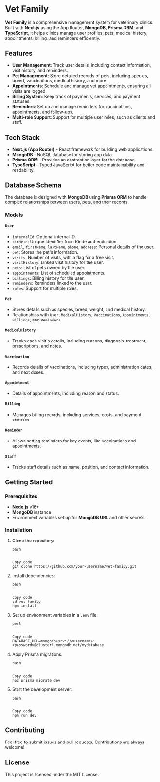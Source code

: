 # Vet Family

**Vet Family** is a comprehensive management system for veterinary clinics. Built with **Next.js** using the App Router, **MongoDB**, **Prisma ORM**, and **TypeScript**, it helps clinics manage user profiles, pets, medical history, appointments, billing, and reminders efficiently.

## Features

- **User Management**: Track user details, including contact information, visit history, and reminders.
- **Pet Management**: Store detailed records of pets, including species, breed, vaccinations, medical history, and more.
- **Appointments**: Schedule and manage vet appointments, ensuring all visits are logged.
- **Billing System**: Keep track of payments, services, and payment statuses.
- **Reminders**: Set up and manage reminders for vaccinations, appointments, and follow-ups.
- **Multi-role Support**: Support for multiple user roles, such as clients and staff.

## Tech Stack

- **Next.js (App Router)** - React framework for building web applications.
- **MongoDB** - NoSQL database for storing app data.
- **Prisma ORM** - Provides an abstraction layer for the database.
- **TypeScript** - Typed JavaScript for better code maintainability and readability.

## Database Schema

The database is designed with **MongoDB** using **Prisma ORM** to handle complex relationships between users, pets, and their records.

### Models

#### `User`

- `internalId`: Optional internal ID.
- `kindeId`: Unique identifier from Kinde authentication.
- `email`, `firstName`, `lastName`, `phone`, `address`: Personal details of the user.
- `pet`: Stores the pet's information.
- `visits`: Number of visits, with a flag for a free visit.
- `visitHistory`: Linked visit history for the user.
- `pets`: List of pets owned by the user.
- `appointments`: List of scheduled appointments.
- `billings`: Billing history for the user.
- `reminders`: Reminders linked to the user.
- `roles`: Support for multiple roles.

#### `Pet`

- Stores details such as species, breed, weight, and medical history.
- Relationships with `User`, `MedicalHistory`, `Vaccinations`, `Appointments`, `Billings`, and `Reminders`.

#### `MedicalHistory`

- Tracks each visit's details, including reasons, diagnosis, treatment, prescriptions, and notes.

#### `Vaccination`

- Records details of vaccinations, including types, administration dates, and next doses.

#### `Appointment`

- Details of appointments, including reason and status.

#### `Billing`

- Manages billing records, including services, costs, and payment statuses.

#### `Reminder`

- Allows setting reminders for key events, like vaccinations and appointments.

#### `Staff`

- Tracks staff details such as name, position, and contact information.

## Getting Started

### Prerequisites

- **Node.js** v16+
- **MongoDB** instance
- Environment variables set up for **MongoDB URL** and other secrets.

### Installation

1. Clone the repository:

   ```
   bash
   
   
   Copy code
   git clone https://github.com/your-username/vet-family.git
   ```

2. Install dependencies:

   ```
   bash
   
   
   Copy code
   cd vet-family
   npm install
   ```

3. Set up environment variables in a `.env` file:

   ```
   perl
   
   
   Copy code
   DATABASE_URL=mongodb+srv://<username>:<password>@cluster0.mongodb.net/mydatabase
   ```

4. Apply Prisma migrations:

   ```
   bash
   
   
   Copy code
   npx prisma migrate dev
   ```

5. Start the development server:

   ```
   bash
   
   
   Copy code
   npm run dev
   ```

## Contributing

Feel free to submit issues and pull requests. Contributions are always welcome!

## License

This project is licensed under the MIT License.